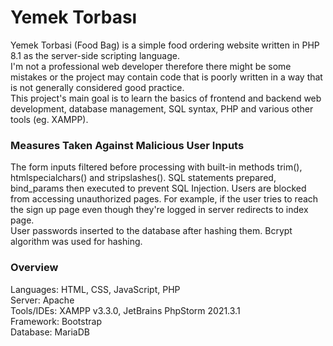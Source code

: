 # Yemek Torbası

Yemek Torbasi (Food Bag) is a simple food ordering website written in PHP 8.1 as the server-side scripting language. <br>
I'm not a professional web developer therefore there might be some mistakes or the project may contain code that is poorly written in a way that is not generally considered good practice. <br>
This project's main goal is to learn the basics of frontend and backend web development, database management, SQL syntax, PHP and various other tools (eg. XAMPP).

### Measures Taken Against Malicious User Inputs
The form inputs filtered before processing with built-in methods trim(), htmlspecialchars() and stripslashes(). SQL statements prepared, bind_params then executed to prevent SQL Injection.
Users are blocked from accessing unauthorized pages. For example, if the user tries to reach the sign up page even though they're logged in server redirects to index page. <br>
User passwords inserted to the database after hashing them. Bcrypt algorithm was used for hashing.

### Overview
Languages: HTML, CSS, JavaScript, PHP <br>
Server: Apache <br>
Tools/IDEs: XAMPP v3.3.0, JetBrains PhpStorm 2021.3.1 <br>
Framework: Bootstrap <br>
Database: MariaDB <br>
